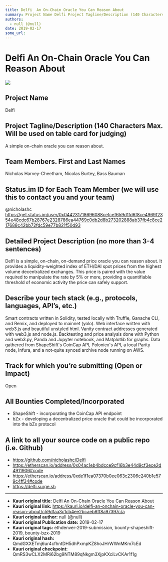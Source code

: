 ```yaml
---
title: Delfi  An On-Chain Oracle You Can Reason About
summary: Project Name Delfi Project Tagline/Description (140 Characters Max. Will be used on table card for judging) A simple on-chain oracle you can reason about. Team Members. First and Last Names Nicholas Harvey-Cheetham, Nicolas Burtey, Bass Bauman Status.im ID for Each Team Member (we will use this to contact you and your team) @nicholashc https-//get.status.im/user/0x044231718696088cefcef659d1fd6f8ce4969f2354e48cdc67b28767e2328786ea44769c0db2d8b273202888ab37fb4c8ce217688c42bb72fdc59e77b821f50d93 De
authors:
  - null (@null)
date: 2019-02-17
some_url: 
---
```


# Delfi  An On-Chain Oracle You Can Reason About

![](https://ipfs.infura.io/ipfs/QmVz5CtSfAsDTZixsPeuh15ebj3rjg7JJc862wromzQEHz)


## Project Name
Delfi

## Project Tagline/Description (140 Characters Max. Will be used on table card for judging)
A simple on-chain oracle you can reason about.

## Team Members. First and Last Names
Nicholas Harvey-Cheetham, Nicolas Burtey, Bass Bauman

## Status.im ID for Each Team Member (we will use this to contact you and your team)
@nicholashc https://get.status.im/user/0x044231718696088cefcef659d1fd6f8ce4969f2354e48cdc67b28767e2328786ea44769c0db2d8b273202888ab37fb4c8ce217688c42bb72fdc59e77b821f50d93

## Detailed Project Description (no more than 3-4 sentences)
Delfi is a simple, on-chain, on-demand price oracle you can reason about. It provides a liquidity-weighted index of ETH/DAI spot prices from the highest volume decentralized exchanges. This price is paired with the value required to manipulate the rate by 5% or more, providing a quantifiable threshold of economic activity the price can safely support.

## Describe your tech stack (e.g., protocols, languages, API’s, etc.)
Smart contracts written in Solidity, tested locally with Truffle, Ganache CLI, and Remix, and deployed to mainnet (yolo). Web interface written with web3.js and beautiful unstyled html. Vanity contract addresses generated with web3.js and node.js. Backtesting and price analysis done with Python and web3.py, Panda and Jupyter notebook, and Matplotlib for graphs. Data gathered from ShapeShift's CoinCap API, Poloniex's API, a local Parity node, Infura, and a not-quite synced archive node running on AWS.

## Track for which you’re submitting (Open or Impact)
Open

## All Bounties Completed/Incorporated

- ShapeShift - incorporating the CoinCap API endpoint
- bZx - developing a decentralized price oracle that could be incorporated into the bZx protocol

## A link to all your source code on a public repo (i.e. Github)

- https://github.com/nicholashc/Delfi
- https://etherscan.io/address/0x04ac1eb4bdcce9cf16b3e44d9cf3ece2d4911906#code
- https://etherscan.io/address/0xde1f1ea07370b0ee063c2306c240b1e579c4ff34#code
- https://delfi.surge.sh


---

- **Kauri original title:** Delfi  An On-Chain Oracle You Can Reason About
- **Kauri original link:** https://kauri.io/delfi-an-onchain-oracle-you-can-reason-about/c59dfaa3c1cb4ee2bcaeb8ff8a97397c/a
- **Kauri original author:** null (@null)
- **Kauri original Publication date:** 2019-02-17
- **Kauri original tags:** ethdenver-2019-submission, bounty-shapeshift-2019, bounty-bzx-2019
- **Kauri original hash:** QmdGXXETmj6ur4cfhntDH5dhPxmpKZ8hoJHrWWnMKm7cEd
- **Kauri original checkpoint:** QmRS3wCLX2MRi62bg9NTM89qNkgm3XjpKXciLvCKAr1f1g



